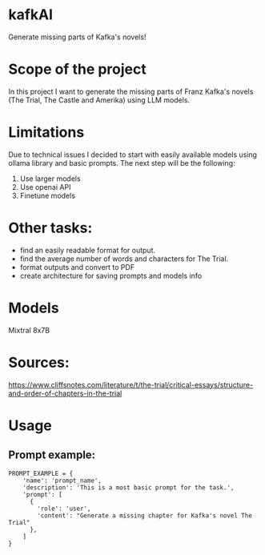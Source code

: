 # kafkAI
Generate missing parts of Kafka's novels!

# Scope of the project 
In this project I want to generate the missing parts of Franz Kafka's novels (The Trial, The Castle and Amerika) using LLM models. 

# Limitations
Due to technical issues I decided to start with easily available models using ollama library and basic prompts. 
The next step will be the following: 
1. Use larger models 
2. Use openai API 
3. Finetune models 

# Other tasks: 
- find an easily readable format for output. 
- find the average number of words and characters for The Trial. 
- format outputs and convert to PDF 
- create architecture for saving prompts and models info 

# Models 
Mixtral 8x7B 


# Sources: 
https://www.cliffsnotes.com/literature/t/the-trial/critical-essays/structure-and-order-of-chapters-in-the-trial


# Usage 

## Prompt example: 
```
PROMPT_EXAMPLE = {
    'name': 'prompt_name',
    'description': 'This is a most basic prompt for the task.',
    'prompt': [
      {
        'role': 'user',
        'content': "Generate a missing chapter for Kafka's novel The Trial"
      },
    ]
}
```
